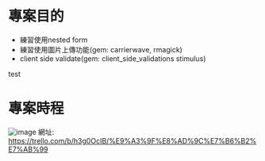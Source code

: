 # 專案目的
* 練習使用nested form
* 練習使用圖片上傳功能(gem: carrierwave, rmagick)
* client side validate(gem: client_side_validations  stimulus)

test
# 專案時程
![image](https://user-images.githubusercontent.com/53910941/119215700-fc77c080-bb01-11eb-91f2-f2c5533db101.png)
網址: https://trello.com/b/h3g0OcIB/%E9%A3%9F%E8%AD%9C%E7%B6%B2%E7%AB%99
